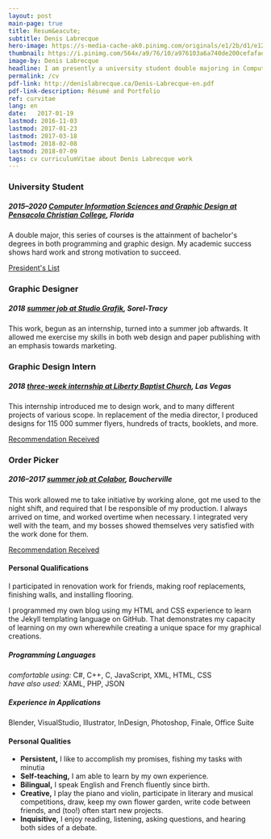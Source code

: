 ```yaml
---
layout: post
main-page: true
title: Resum&eacute;
subtitle: Denis Labrecque
hero-image: https://s-media-cache-ak0.pinimg.com/originals/e1/2b/d1/e12bd1080a785f67f2436b9b4cedcedc.jpg
thumbnail: https://i.pinimg.com/564x/a9/76/10/a976103a6a740de200cefafad5f9be43.jpg
image-by: Denis Labrecque
headline: I am presently a university student double majoring in Computer Information Systems and Graphic Design.
permalink: /cv
pdf-link: http://denislabrecque.ca/Denis-Labrecque-en.pdf
pdf-link-description: Résumé and Portfolio
ref: curvitae
lang: en
date:   2017-01-19
lastmod: 2016-11-03
lastmod: 2017-01-23
lastmod: 2017-03-18
lastmod: 2018-02-08
lastmod: 2018-07-09
tags: cv curriculumVitae about Denis Labrecque work
---
```

<!--  <h4>Secondary Studies</h4>
  <h5>A Beka Academy</h5>
  <p>These general studies in English, mathematics, and the humanities prepared me for university by giving me a mastery of the basic subjects with a global comprehension of the sciences and of the world.</p>-->
<!--
<h4><table><tr><td>University Studies</td><td>2015&ndash;2020 (current)</td></tr></table></h4>
<h5>Pensacola Christian College, Florida</h5>
<ul>
<li>{% include cite.html title="Bachelor’s Degree in Computer and Information Sciences" description="“In PCC’s computer information systems major, students prepare for a variety of industry positions by learning to plan, program, and manage computer information systems, networks, databases, and websites. Students receive hands-on experience in a broad range of technologies and programming languages, gaining the logical thinking and disciplined documentation necessary to work with computer information systems.
Because the emphasis is on programming, students learn computer languages such as Java, COBOL, HTML, JavaScript, and SQL, with optional electives providing experience in PHP and other languages. Students also receive database, networking, and computer hardware experience. In the capstone course, Systems Design, students collaborate to develop a small business computer application from the initial design stage to final implementation.”" href="http://www.pcci.edu/academics/divisions/professionalstudies/business/ComputerInformationSystems.aspx" date="January 22, 2017" %}</li>
  
<h6>Mobile Programming</h6>
Developed for Android using Java and C#, programmed a cross-platform application, assessed the feasibility of creating a new realty application, and worked both alone and in a team according to the model-view-controller pattern.
<h6>.NET Programming</h6>
Created Universal Windows Platform applications in C# using the .NET framework.
<h6>Object-oriented Programming and Design</h6>
Examined and understood the principles of objet-oriented programming in C++ when evaluated according to severe guidelines and capacity to follow a rigid format.
<h6>Computer Graphics Programming</h6>
Created computer games in teams using Unity, and assessed topics such as 2D sprites, 3D modelling, animation, shaders, and QBasic.

<li>{% include cite.html title="Bachelor’s Degree in Graphic Design" description="“Commercial advertising/graphic design firms, businesses, and Christian ministries need creative and efficient designers who can produce clear, visual communication using advanced technology. With abundant hands-on instruction, students begin by developing fundamental drawing and design skills using traditional media, while also learning essential computer application skills using Apple iMac computers and Adobe® Creative Cloud software. Advanced training in creative problem solving, as well as two semesters each of web design and multimedia production, helps fully prepare students to design practical, useful solutions to common graphic problems.
The program includes internships in the field and courses to develop digital portfolios and self-promotional materials for potential employers. With the senior portfolio exhibit, students complete the program and showcase their best work.”" href="http://www.pcci.edu/academics/divisions/visualandperformingarts/visualarts/GraphicDesign.aspx" date="January 22, 2017" %}</li>


<h6>Graphic Design I & II</h6>
Exercised problem-solving skills while creating logos and combination marks, a company identity, vector illustrations, brochures, and food packaging, along with other regular assignments.
<h6>Principles of Painting</h6>
Learned to paint realistically in watercolour, acrylic, and mixed media.
<h6>Principles of Drawing</h6>
Used pencil to draw realistically and learn visual modelling, shading, and proportion. Extreme scrutiny in correct values and exact negative space.
</ul>


<p>These two degrees are in progress at Pensacola Christian College, Florida. In my concentration, I have followed courses on programming, in graphic production software, in drawing, and in painting. Studying in a rule-strict environment allowed me to adapt to life on campus, to follow a regular schedule, and to keep a regular performance. I am presently in my junior year, each semester being completed with Dean’s list honours.</p>-->


<section class="superwide">
   <h3>University Student</h3>
   <h5 class="workplace">2015&ndash;2020 <a href="{% post_url 2016-09-17-reasons-to-love-PCC %}">Computer Information Sciences and Graphic Design at Pensacola Christian College</a>, Florida</h5>
   <p>A double major, this series of courses is the attainment of bachelor&apos;s degrees in both programming and graphic design. My academic success shows hard work and strong motivation to succeed.</p>
   <a class="share-link" href="../../../../pdf/2018-1.pdf">President&apos;s List</a>
</section>

<section class="superwide">
   <h3>Graphic Designer</h3>
   <h5 class="workplace">2018 <a href="{% post_url 2018-06-17-stage-studio-grafik %}">summer job at Studio Grafik</a>, Sorel-Tracy</h5>
   <p>This work, begun as an internship, turned into a summer job aftwards. It allowed me exercise my skills in both web design and paper publishing with an emphasis towards marketing.</p>
   <!--<a class="share-link" href="../../../../images/recommendation-liberty-baptist.jpg">Recommendation Received</a>-->
</section>

<section class="superwide">
   <h3>Graphic Design Intern</h3>
   <h5 class="workplace">2018 <a href="{% post_url 2018-05-25-liberty-internship %}">three-week internship at Liberty Baptist Church</a>, Las Vegas</h5>
   <p>This internship introduced me to design work, and to many different projects of various scope. In replacement of the media director, I produced designs for 115 000 summer flyers, hundreds of tracts, booklets, and more.</p>
   <a class="share-link" href="../../../../images/recommendation-liberty-baptist.jpg">Recommendation Received</a>
</section>

<section class="superwide">
   <h3>Order Picker</h3>
   <h5 class="workplace">2016&ndash;2017 <a href="{% post_url 2016-06-30-travail-de-preparateur-de-commandes %}">summer job at Colabor</a>, Boucherville</h5>
   <p>This work allowed me to take initiative by working alone, got me used to the night shift, and required that I be responsible of my production. I always arrived on time, and worked overtime when necessary. I integrated very well with the team, and my bosses showed themselves very satisfied with the work done for them.</p>
   <a class="share-link" href="../../../../images/recommendation-colabor.jpg">Recommendation Received</a>
</section>

<h4>Personal Qualifications</h4>
<p>I participated in renovation work for friends, making roof replacements, finishing walls, and installing flooring.</p>
<p>I programmed my own blog using my HTML and CSS experience to learn the Jekyll templating language on GitHub. That demonstrates my capacity of learning on my own wherewhile creating a unique space for my graphical creations.</p>
<h5>Programming Languages</h5>
<em>comfortable using:</em> C#, C++, C, JavaScript, XML, HTML, CSS
<br/><em>have also used:</em> XAML, PHP, JSON
<h5>Experience in Applications</h5>
Blender, VisualStudio, Illustrator, InDesign, Photoshop, Finale, Office Suite


<h4>Personal Qualities</h4>
<ul>
<li><strong>Persistent,</strong> I like to accomplish my promises, fishing my tasks with minutia</li>
<li><strong>Self-teaching,</strong> I am able to learn by my own experience.</li>
<li><strong>Bilingual,</strong> I speak English and French fluently since birth.</li>
<li><strong>Creative,</strong> I play the piano and violin, participate in literary and musical competitions, draw, keep my own flower garden, write code between friends, and (too!) often start new projects.</li>
<li><strong>Inquisitive,</strong> I enjoy reading, listening, asking questions, and hearing both sides of a debate.</li>
</ul>

